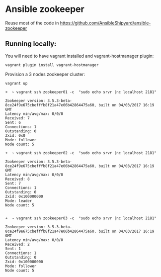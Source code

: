# Ansible zookeeper

Reuse most of the code in https://github.com/AnsibleShipyard/ansible-zookeeper


## Running locally:
You will need to have vagrant installed and vagrant-hostmanager plugin:


```
vagrant plugin install vagrant-hostmanager
```

Provision a 3 nodes zookeeper cluster:

```
vagrant up
```

```
➜  ~ vagrant ssh zookeeper01 -c  "sudo echo srvr |nc localhost 2181"

Zookeeper version: 3.5.3-beta-8ce24f9e675cbefffb8f21a47e06b42864475a60, built on 04/03/2017 16:19 GMT
Latency min/avg/max: 0/0/0
Received: 7
Sent: 6
Connections: 1
Outstanding: 0
Zxid: 0x0
Mode: follower
Node count: 5

➜  ~ vagrant ssh zookeeper02 -c  "sudo echo srvr |nc localhost 2181"

Zookeeper version: 3.5.3-beta-8ce24f9e675cbefffb8f21a47e06b42864475a60, built on 04/03/2017 16:19 GMT
Latency min/avg/max: 0/0/0
Received: 8
Sent: 7
Connections: 1
Outstanding: 0
Zxid: 0x100000000
Mode: leader
Node count: 5


➜  ~ vagrant ssh zookeeper03 -c  "sudo echo srvr |nc localhost 2181"

Zookeeper version: 3.5.3-beta-8ce24f9e675cbefffb8f21a47e06b42864475a60, built on 04/03/2017 16:19 GMT
Latency min/avg/max: 0/0/0
Received: 2
Sent: 1
Connections: 1
Outstanding: 0
Zxid: 0x100000000
Mode: follower
Node count: 5

```






